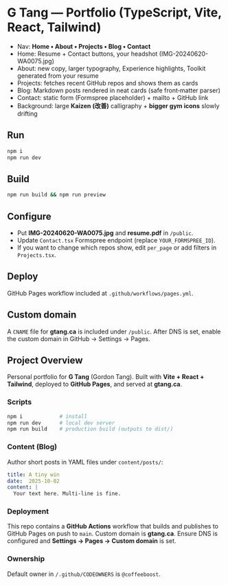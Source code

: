 # G Tang — Portfolio (TypeScript, Vite, React, Tailwind)

- Nav: **Home • About • Projects • Blog • Contact**
- Home: Resume + Contact buttons, your headshot (IMG-20240620-WA0075.jpg)
- About: new copy, larger typography, Experience highlights, Toolkit generated from your resume
- Projects: fetches recent GitHub repos and shows them as cards
- Blog: Markdown posts rendered in neat cards (safe front‑matter parser)
- Contact: static form (Formspree placeholder) + mailto + GitHub link
- Background: large **Kaizen (改善)** calligraphy + **bigger gym icons** slowly drifting

## Run
```bash
npm i
npm run dev
```

## Build
```bash
npm run build && npm run preview
```

## Configure
- Put **IMG-20240620-WA0075.jpg** and **resume.pdf** in `/public`.
- Update `Contact.tsx` Formspree endpoint (replace `YOUR_FORMSPREE_ID`).
- If you want to change which repos show, edit `per_page` or add filters in `Projects.tsx`.

## Deploy
GitHub Pages workflow included at `.github/workflows/pages.yml`.


## Custom domain
A `CNAME` file for **gtang.ca** is included under `/public`. After DNS is set, enable the custom domain in GitHub → Settings → Pages.


## Project Overview
Personal portfolio for **G Tang** (Gordon Tang). Built with **Vite + React + Tailwind**, deployed to **GitHub Pages**, and served at **gtang.ca**.

### Scripts
```bash
npm i            # install
npm run dev      # local dev server
npm run build    # production build (outputs to dist/)
```

### Content (Blog)
Author short posts in YAML files under `content/posts/`:
```yaml
title: A tiny win
date:  2025-10-02
content: |
  Your text here. Multi-line is fine.
```

### Deployment
This repo contains a **GitHub Actions** workflow that builds and publishes to GitHub Pages on push to `main`. Custom domain is **gtang.ca**. Ensure DNS is configured and **Settings → Pages → Custom domain** is set.

### Ownership
Default owner in `/.github/CODEOWNERS` is `@coffeeboost`. 
